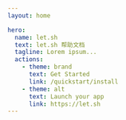 ```yaml
---
layout: home

hero:
  name: let.sh
  text: let.sh 帮助文档
  tagline: Lorem ipsum...
  actions:
    - theme: brand
      text: Get Started
      link: /quickstart/install
    - theme: alt
      text: Launch your app
      link: https://let.sh
---
```

